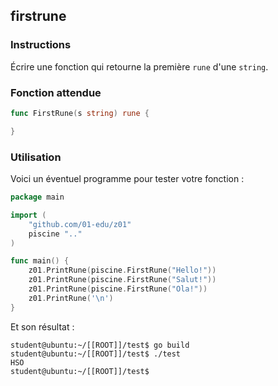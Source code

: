 ## firstrune

### Instructions

Écrire une fonction qui retourne la première `rune` d'une `string`.

### Fonction attendue

```go
func FirstRune(s string) rune {

}
```

### Utilisation

Voici un éventuel programme pour tester votre fonction :

```go
package main

import (
	"github.com/01-edu/z01"
	piscine ".."
)

func main() {
	z01.PrintRune(piscine.FirstRune("Hello!"))
	z01.PrintRune(piscine.FirstRune("Salut!"))
	z01.PrintRune(piscine.FirstRune("Ola!"))
	z01.PrintRune('\n')
}
```

Et son résultat :

```console
student@ubuntu:~/[[ROOT]]/test$ go build
student@ubuntu:~/[[ROOT]]/test$ ./test
HSO
student@ubuntu:~/[[ROOT]]/test$
```
